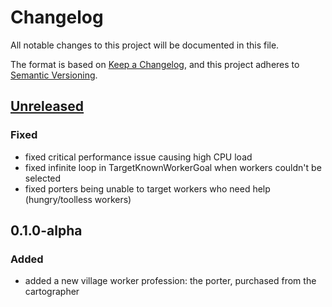 # Changelog

All notable changes to this project will be documented in this file.

The format is based on [Keep a Changelog](https://keepachangelog.com/en/1.1.0/),
and this project adheres to [Semantic Versioning](https://semver.org/spec/v2.0.0.html).

## [Unreleased](https://github.com/SoSly/VillageWorkersPlus/tree/main)

### Fixed
- fixed critical performance issue causing high CPU load
- fixed infinite loop in TargetKnownWorkerGoal when workers couldn't be selected
- fixed porters being unable to target workers who need help (hungry/toolless workers)

## 0.1.0-alpha

### Added
- added a new village worker profession: the porter, purchased from the cartographer
